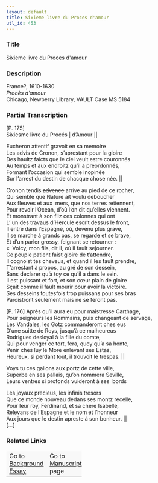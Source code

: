 ```yaml
---  
layout: default  
title: Sixieme livre du Proces d'amour  
utl_id: 453
---
```


### Title

Sixieme livre du Proces d'amour

### Description

<p>France?, 1610-1630<br /><em>Procès d’amour </em><br />
Chicago, Newberry Library, VAULT Case MS 5184</p>



### Partial Transcription

<p>[P. 175]<br />
Sixiesme livre du Procés | d’Amour ||</p>
<p>Eucheron attentif gravoit en sa memoire<br />
Les advis de Cronon, s’aprestant pour la gloire<br />
Des haultz faicts que le ciel veult estre couronnés<br />
Au temps et aux endroitz qu’il a preordonnés,<br />
Formant l’occasion qui semble inopinée<br />
Sur l’arrest du destin de chacque chose née. ||</p>
<p>Cronon tendis <s>advence</s> arrive au pied de ce rocher,<br />
Qui semble que Nature ait voulu deboucher<br />
Aux fleuves et aux  mers, que nos terres retiennent,<br />
Pour revoir l’Ocean, d’où l’on dit qu’elles viennent.<br />
Et monstrant à son filz ces colonnes qui ont<br />
L’ un des travaus d’Hercule escrit dessus le front,<br />
Il entre dans l’Espagne, où, devenu plus grave,<br />
Il se marche à grands pas, se regarde et se brave,<br />
Et d’un parler grossy, feignant se retourner :<br />
«  Voicy, mon fils, dit il, où il fault sejourner.<br />
Ce peuple patient faist gloire de t’attendre,<br />
Il cognoist tes cheveus, et quand il les fault prendre,<br />
T’arrestant à propos, au gré de son dessein,<br />
Sans declarer qu’à toy ce qu’il a dans le sein.<br />
Il est puissant et fort, et son cœur plain de gloire<br />
Sçait comme il fault mourir pour avoir la victoire.<br />
Ses desseins toutesfois trop puissans pour ses bras<br />
Paroistront seulement mais ne se feront pas.</p>
<p>[P. 176] Aprés qu’il aura eu pour maistresse Carthage,<br />
Pour seigneurs les Rommains, puis changeant de servage,<br />
Les Vandales, les Gotz co<u>m</u>manderont ches eus<br />
D’une suitte de Roys, jusqu’à ce malheureus<br />
Rodrigues desloyal à la fille du comte,<br />
Qui pour venger ce tort, fera, quoy qu’a sa honte,<br />
Venir ches luy le More enlevant ses Estas,<br />
Heureux, si perdant tout, il trouvoit le trespas. ||</p>
<p>Voys tu ces galions aux portz de cette ville,<br />
Superbe en ses pallais, qu’on nommera Seville,<br />
Leurs ventres si profonds vuideront à ses  bords</p>
<p>Les joyaux precieus, les infinis tresors<br />
Que ce monde nouveau dedans ses montz recelle,<br />
Pour leur roy, Ferdinand, et sa chere Isabelle,<br />
Relevans de l’Espagne et le nom et l’honneur<br />
Aux jours que le destin apreste à son bonheur. ||<br />
[…]</p>



### Related Links

<table border="0.5" cellpadding="1" cellspacing="1" style="width: 200px; background-color:#F8F8F8;">
    <tbody style="border-color:#ccc">
        <tr style="border-color:#ccc">
            <td>Go to <a href="https://centerfordigitalhumanities.github.io/Newberry-French-paleography/essay/453" target="_blank">Background Essay</a></td>
            <td>Go to <a href="https://centerfordigitalhumanities.github.io/Newberry-French-paleography/www/record.html?id=453" target="_blank">Manuscript</a> page</td>
        </tr>
    </tbody>
</table>
